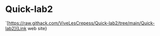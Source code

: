 # Quick-lab2 


`[https://raw.githack.com/ViveLesCrepess/Quick-lab2/tree/main/Quick-lab2]{Link web site}
